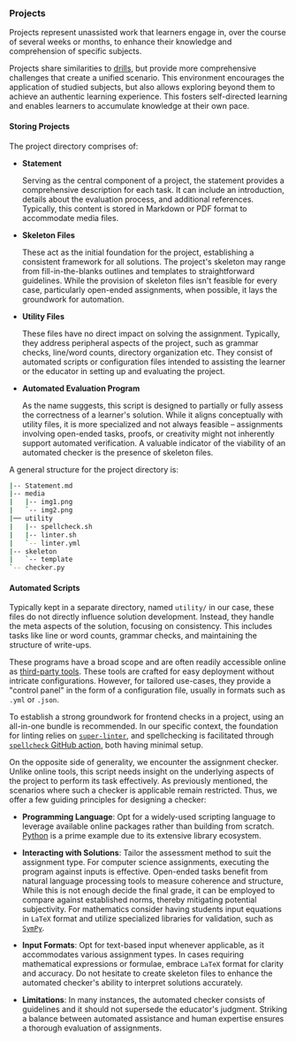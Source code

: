 ### Projects

Projects represent unassisted work that learners engage in, over the course of several weeks or months, to enhance their knowledge and comprehension of specific subjects.

Projects share similarities to [drills](#drills), but provide more comprehensive challenges that create a unified scenario.
This environment encourages the application of studied subjects, but also allows exploring beyond them to achieve an authentic learning experience.
This fosters self-directed learning and enables learners to accumulate knowledge at their own pace.

#### Storing Projects

The project directory comprises of:

- **Statement**

  Serving as the central component of a project, the statement provides a comprehensive description for each task.
  It can include an introduction, details about the evaluation process, and additional references.
  Typically, this content is stored in Markdown or PDF format to accommodate media files.

- **Skeleton Files**

  These act as the initial foundation for the project, establishing a consistent framework for all solutions.
  The project's skeleton may range from fill-in-the-blanks outlines and templates to straightforward guidelines.
  While the provision of skeleton files isn't feasible for every case, particularly open-ended assignments, when possible, it lays the groundwork for automation.

- **Utility Files**

  These files have no direct impact on solving the assignment.
  Typically, they address peripheral aspects of the project, such as grammar checks, line/word counts, directory organization etc.
  They consist of automated scripts or configuration files intended to assisting the learner or the educator in setting up and evaluating the project.

- **Automated Evaluation Program**

  As the name suggests, this script is designed to partially or fully assess the correctness of a learner's solution.
  While it aligns conceptually with utility files, it is more specialized and not always feasible – assignments involving open-ended tasks, proofs, or creativity might not inherently support automated verification.
  A valuable indicator of the viability of an automated checker is the presence of skeleton files.

A general structure for the project directory is:

```bash
|-- Statement.md
|-- media
|   |-- img1.png
|   `-- img2.png
|── utility
|   |-- spellcheck.sh
|   |-- linter.sh
|   `-- linter.yml
|-- skeleton
|   `-- template
`-- checker.py
```

#### Automated Scripts

Typically kept in a separate directory, named `utility/` in our case, these files do not directly influence solution development.
Instead, they handle the meta aspects of the solution, focusing on consistency.
This includes tasks like line or word counts, grammar checks, and maintaining the structure of write-ups.

These programs have a broad scope and are often readily accessible online as [third-party tools](#third-party-open-tools-employed).
These tools are crafted for easy deployment without intricate configurations.
However, for tailored use-cases, they provide a "control panel" in the form of a configuration file, usually in formats such as `.yml` or `.json`.

To establish a strong groundwork for frontend checks in a project, using an all-in-one bundle is recommended.
In our specific context, the foundation for linting relies on [`super-linter`](https://github.com/super-linter/super-linter), and spellchecking is facilitated through [`spellcheck` GitHub action](https://github.com/rojopolis/spellcheck-github-actions), both having minimal setup.

On the opposite side of generality, we encounter the assignment checker.
Unlike online tools, this script needs insight on the underlying aspects of the project to perform its task effectively.
As previously mentioned, the scenarios where such a checker is applicable remain restricted.
Thus, we offer a few guiding principles for designing a checker:

- **Programming Language**: Opt for a widely-used scripting language to leverage available online packages rather than building from scratch.
  [Python](https://www.python.org/) is a prime example due to its extensive library ecosystem.

- **Interacting with Solutions**: Tailor the assessment method to suit the assignment type.
  For computer science assignments, executing the program against inputs is effective.
  Open-ended tasks benefit from natural language processing tools to measure coherence and structure,
  While this is not enough decide the final grade, it can be employed to compare against established norms, thereby mitigating potential subjectivity.
  For mathematics consider having students input equations in `LaTeX` format and utilize specialized libraries for validation, such as [`SymPy`](https://www.sympy.org/).

- **Input Formats**: Opt for text-based input whenever applicable, as it accommodates various assignment types.
  In cases requiring mathematical expressions or formulae, embrace `LaTeX` format for clarity and accuracy.
  Do not hesitate to create skeleton files to enhance the automated checker's ability to interpret solutions accurately.

- **Limitations**: In many instances, the automated checker consists of guidelines and it should not supersede the educator's judgment.
  Striking a balance between automated assistance and human expertise ensures a thorough evaluation of assignments.
